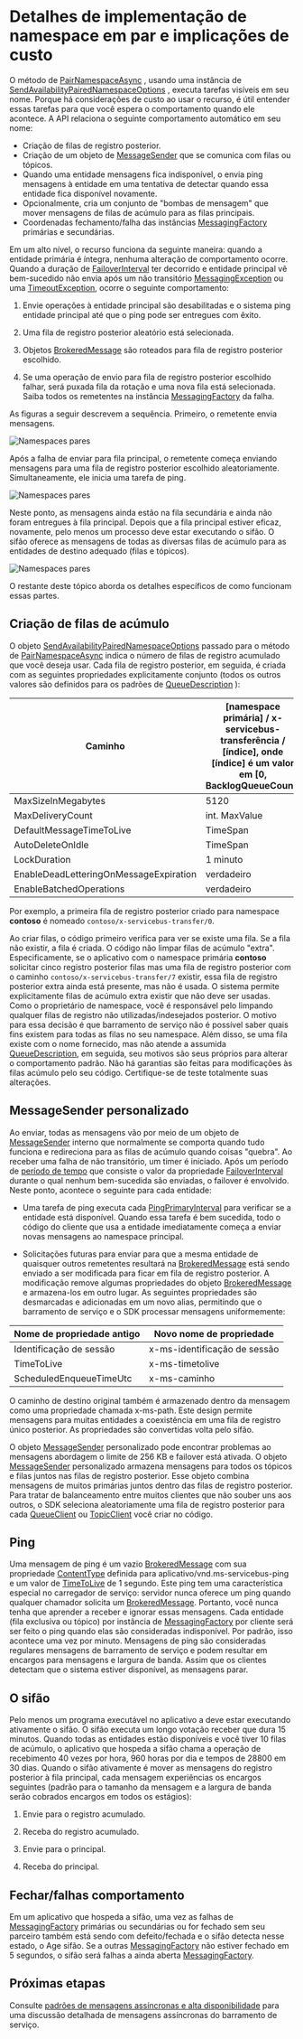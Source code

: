 <properties 
    pageTitle="Barramento de serviço par namespaces | Microsoft Azure"
    description="Detalhes de implementação de namespace pares e custo"
    services="service-bus"
    documentationCenter="na"
    authors="sethmanheim"
    manager="timlt"
    editor="" /> 
<tags 
    ms.service="service-bus"
    ms.devlang="na"
    ms.topic="article"
    ms.tgt_pltfrm="na"
    ms.workload="na"
    ms.date="10/04/2016"
    ms.author="sethm" />

# <a name="paired-namespace-implementation-details-and-cost-implications"></a>Detalhes de implementação de namespace em par e implicações de custo

O método de [PairNamespaceAsync][] , usando uma instância de [SendAvailabilityPairedNamespaceOptions][] , executa tarefas visíveis em seu nome. Porque há considerações de custo ao usar o recurso, é útil entender essas tarefas para que você espera o comportamento quando ele acontece. A API relaciona o seguinte comportamento automático em seu nome:

-   Criação de filas de registro posterior.
-   Criação de um objeto de [MessageSender][] que se comunica com filas ou tópicos.
-   Quando uma entidade mensagens fica indisponível, o envia ping mensagens à entidade em uma tentativa de detectar quando essa entidade fica disponível novamente.
-   Opcionalmente, cria um conjunto de "bombas de mensagem" que mover mensagens de filas de acúmulo para as filas principais.
-   Coordenadas fechamento/falha das instâncias [MessagingFactory][] primárias e secundárias.

Em um alto nível, o recurso funciona da seguinte maneira: quando a entidade primária é íntegra, nenhuma alteração de comportamento ocorre. Quando a duração de [FailoverInterval][] ter decorrido e entidade principal vê bem-sucedido não envia após um não transitório [MessagingException][] ou uma [TimeoutException][], ocorre o seguinte comportamento:

1.  Envie operações à entidade principal são desabilitadas e o sistema ping entidade principal até que o ping pode ser entregues com êxito.

2.  Uma fila de registro posterior aleatório está selecionada.

3.  Objetos [BrokeredMessage][] são roteados para fila de registro posterior escolhido.

1.  Se uma operação de envio para fila de registro posterior escolhido falhar, será puxada fila da rotação e uma nova fila está selecionada. Saiba todos os remetentes na instância [MessagingFactory][] da falha.

As figuras a seguir descrevem a sequência. Primeiro, o remetente envia mensagens.

![Namespaces pares][0]

Após a falha de enviar para fila principal, o remetente começa enviando mensagens para uma fila de registro posterior escolhido aleatoriamente. Simultaneamente, ele inicia uma tarefa de ping.

![Namespaces pares][1]

Neste ponto, as mensagens ainda estão na fila secundária e ainda não foram entregues à fila principal. Depois que a fila principal estiver eficaz, novamente, pelo menos um processo deve estar executando o sifão. O sifão oferece as mensagens de todas as diversas filas de acúmulo para as entidades de destino adequado (filas e tópicos).

![Namespaces pares][2]

O restante deste tópico aborda os detalhes específicos de como funcionam essas partes.

## <a name="creation-of-backlog-queues"></a>Criação de filas de acúmulo

O objeto [SendAvailabilityPairedNamespaceOptions][] passado para o método de [PairNamespaceAsync][] indica o número de filas de registro acumulado que você deseja usar. Cada fila de registro posterior, em seguida, é criada com as seguintes propriedades explicitamente conjunto (todos os outros valores são definidos para os padrões de [QueueDescription][] ):

| Caminho                                   | [namespace primária] / x-servicebus-transferência / [índice], onde [índice] é um valor em [0, BacklogQueueCount) |
|----------------------------------------|------------------------------------------------------------------------------------------------------|
| MaxSizeInMegabytes                     | 5120                                                                                                 |
| MaxDeliveryCount                       | int. MaxValue                                                                                         |
| DefaultMessageTimeToLive               | TimeSpan                                                                                    |
| AutoDeleteOnIdle                       | TimeSpan                                                                                    |
| LockDuration                           | 1 minuto                                                                                             |
| EnableDeadLetteringOnMessageExpiration | verdadeiro                                                                                                 |
| EnableBatchedOperations                | verdadeiro                                                                                                 |

Por exemplo, a primeira fila de registro posterior criado para namespace **contoso** é nomeado `contoso/x-servicebus-transfer/0`.

Ao criar filas, o código primeiro verifica para ver se existe uma fila. Se a fila não existir, a fila é criada. O código não limpar filas de acúmulo "extra". Especificamente, se o aplicativo com o namespace primária **contoso** solicitar cinco registro posterior filas mas uma fila de registro posterior com o caminho `contoso/x-servicebus-transfer/7` existir, essa fila de registro posterior extra ainda está presente, mas não é usada. O sistema permite explicitamente filas de acúmulo extra existir que não deve ser usadas. Como o proprietário de namespace, você é responsável pelo limpando qualquer filas de registro não utilizadas/indesejados posterior. O motivo para essa decisão é que barramento de serviço não é possível saber quais fins existem para todas as filas no seu namespace. Além disso, se uma fila existe com o nome fornecido, mas não atende a assumida [QueueDescription][], em seguida, seu motivos são seus próprios para alterar o comportamento padrão. Não há garantias são feitas para modificações às filas acúmulo pelo seu código. Certifique-se de teste totalmente suas alterações.

## <a name="custom-messagesender"></a>MessageSender personalizado

Ao enviar, todas as mensagens vão por meio de um objeto de [MessageSender][] interno que normalmente se comporta quando tudo funciona e redireciona para as filas de acúmulo quando coisas "quebra". Ao receber uma falha de não transitório, um timer é iniciado. Após um período de [período de tempo][] que consiste o valor da propriedade [FailoverInterval][] durante o qual nenhum bem-sucedida são enviadas, o failover é envolvido. Neste ponto, acontece o seguinte para cada entidade:

- Uma tarefa de ping executa cada [PingPrimaryInterval][] para verificar se a entidade está disponível. Quando essa tarefa é bem sucedida, todo o código do cliente que usa a entidade imediatamente começa a enviar novas mensagens ao namespace principal.

- Solicitações futuras para enviar para que a mesma entidade de quaisquer outros remetentes resultará na [BrokeredMessage][] está sendo enviado a ser modificada para ficar em fila de registro posterior. A modificação remove algumas propriedades do objeto [BrokeredMessage][] e armazena-los em outro lugar. As seguintes propriedades são desmarcadas e adicionadas em um novo alias, permitindo que o barramento de serviço e o SDK processar mensagens uniformemente:

| Nome de propriedade antigo       | Novo nome de propriedade |
|-------------------------|-------------------|
| Identificação de sessão               | x-ms-identificação de sessão    |
| TimeToLive              | x-ms-timetolive   |
| ScheduledEnqueueTimeUtc | x-ms-caminho         |

O caminho de destino original também é armazenado dentro da mensagem como uma propriedade chamada x-ms-path. Este design permite mensagens para muitas entidades a coexistência em uma fila de registro único posterior. As propriedades são convertidas volta pelo sifão.

O objeto [MessageSender][] personalizado pode encontrar problemas ao mensagens abordagem o limite de 256 KB e failover está ativada. O objeto [MessageSender][] personalizado armazena mensagens para todos os tópicos e filas juntos nas filas de registro posterior. Esse objeto combina mensagens de muitos primárias juntos dentro das filas de registro posterior. Para tratar de balanceamento entre muitos clientes que não souber uns aos outros, o SDK seleciona aleatoriamente uma fila de registro posterior para cada [QueueClient][] ou [TopicClient][] você criar no código.

## <a name="pings"></a>Ping

Uma mensagem de ping é um vazio [BrokeredMessage][] com sua propriedade [ContentType][] definida para aplicativo/vnd.ms-servicebus-ping e um valor de [TimeToLive][] de 1 segundo. Este ping tem uma característica especial no carregador de serviço: servidor nunca oferece um ping quando qualquer chamador solicita um [BrokeredMessage][]. Portanto, você nunca tenha que aprender a receber e ignorar essas mensagens. Cada entidade (fila exclusiva ou tópico) por instância de [MessagingFactory][] por cliente será ser feito o ping quando elas são consideradas indisponível. Por padrão, isso acontece uma vez por minuto. Mensagens de ping são consideradas regulares mensagens de barramento de serviço e podem resultar em encargos para mensagens e largura de banda. Assim que os clientes detectam que o sistema estiver disponível, as mensagens parar.

## <a name="the-syphon"></a>O sifão

Pelo menos um programa executável no aplicativo a deve estar executando ativamente o sifão. O sifão executa um longo votação receber que dura 15 minutos. Quando todas as entidades estão disponíveis e você tiver 10 filas de acúmulo, o aplicativo que hospeda a sifão chama a operação de recebimento 40 vezes por hora, 960 horas por dia e tempos de 28800 em 30 dias. Quando o sifão ativamente é mover as mensagens do registro posterior à fila principal, cada mensagem experiências os encargos seguintes (padrão para o tamanho da mensagem e a largura de banda serão cobrados encargos em todos os estágios):

1.  Envie para o registro acumulado.

2.  Receba do registro acumulado.

3.  Envie para o principal.

4.  Receba do principal.

## <a name="closefault-behavior"></a>Fechar/falhas comportamento

Em um aplicativo que hospeda a sifão, uma vez as falhas de [MessagingFactory][] primárias ou secundárias ou for fechado sem seu parceiro também está sendo com defeito/fechada e o sifão detecta nesse estado, o Age sifão. Se a outras [MessagingFactory][] não estiver fechado em 5 segundos, o sifão será falhas a ainda aberta [MessagingFactory][].

## <a name="next-steps"></a>Próximas etapas

Consulte [padrões de mensagens assíncronas e alta disponibilidade][] para uma discussão detalhada de mensagens assíncronas do barramento de serviço. 

  [PairNamespaceAsync]: https://msdn.microsoft.com/library/azure/microsoft.servicebus.messaging.messagingfactory.pairnamespaceasync.aspx
  [SendAvailabilityPairedNamespaceOptions]: https://msdn.microsoft.com/library/azure/microsoft.servicebus.messaging.sendavailabilitypairednamespaceoptions.aspx
  [MessageSender]: https://msdn.microsoft.com/library/azure/microsoft.servicebus.messaging.messagesender.aspx
  [MessagingFactory]: https://msdn.microsoft.com/library/azure/microsoft.servicebus.messaging.messagingfactory.aspx
  [FailoverInterval]: https://msdn.microsoft.com/library/azure/microsoft.servicebus.messaging.pairednamespaceoptions.failoverinterval.aspx
  [MessagingException]: https://msdn.microsoft.com/library/azure/microsoft.servicebus.messaging.messagingexception.aspx
  [TimeoutException]: https://msdn.microsoft.com/library/azure/system.timeoutexception.aspx
  [BrokeredMessage]: https://msdn.microsoft.com/library/azure/microsoft.servicebus.messaging.brokeredmessage.aspx
  [QueueDescription]: https://msdn.microsoft.com/library/azure/microsoft.servicebus.messaging.queuedescription.aspx
  [Período de tempo]: https://msdn.microsoft.com/library/azure/system.timespan.aspx
  [PingPrimaryInterval]: https://msdn.microsoft.com/library/azure/microsoft.servicebus.messaging.sendavailabilitypairednamespaceoptions.pingprimaryinterval.aspx
  [QueueClient]: https://msdn.microsoft.com/library/azure/microsoft.servicebus.messaging.queueclient.aspx
  [TopicClient]: https://msdn.microsoft.com/library/azure/microsoft.servicebus.messaging.topicclient.aspx
  [ContentType]: https://msdn.microsoft.com/library/azure/microsoft.servicebus.messaging.brokeredmessage.contenttype.aspx
  [TimeToLive]: https://msdn.microsoft.com/library/azure/microsoft.servicebus.messaging.brokeredmessage.timetolive.aspx
  [Padrões de mensagens assíncronas e alta disponibilidade]: service-bus-async-messaging.md
  [0]: ./media/service-bus-paired-namespaces/IC673405.png
  [1]: ./media/service-bus-paired-namespaces/IC673406.png
  [2]: ./media/service-bus-paired-namespaces/IC673407.png

